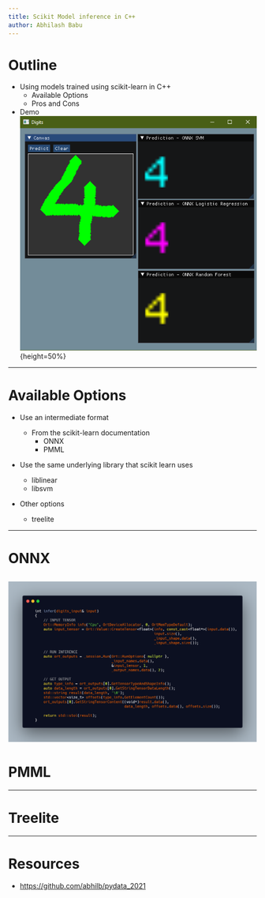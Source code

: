 ```yaml
---
title: Scikit Model inference in C++
author: Abhilash Babu
---
```


# Outline

* Using models trained using scikit-learn in C++
  * Available Options
  * Pros and Cons
* Demo
![Screenshot](../src/assets/screenshot.png){height=50%}

---

# Available Options

* Use an intermediate format
  * From the scikit-learn documentation
    * ONNX
    * PMML

* Use the same underlying library that scikit learn uses
  * liblinear
  * libsvm

* Other options
  * treelite

---

# ONNX
![Screenshot](../src/assets/onnx_code.png)
---

# PMML

---

# Treelite

---

# Resources
* https://github.com/abhilb/pydata_2021